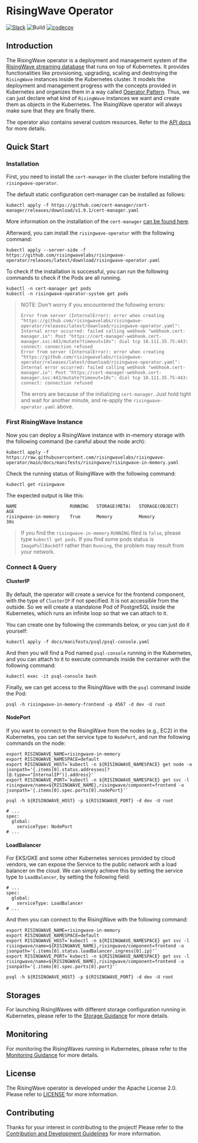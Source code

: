# RisingWave Operator

[![Slack](https://badgen.net/badge/Slack/Join%20RisingWave/0abd59?icon=slack)](https://join.slack.com/t/risingwave-community/shared_invite/zt-120rft0mr-d8uGk3d~NZiZAQWPnElOfw)
![Build](https://github.com/risingwavelabs/risingwave-operator/actions/workflows/e2e.yaml/badge.svg?branch=main)
[![codecov](https://codecov.io/gh/risingwavelabs/risingwave-operator/branch/main/graph/badge.svg?token=D08wi9hnt4)](https://codecov.io/gh/risingwavelabs/risingwave-operator)

## Introduction

The RisingWave operator is a deployment and management system of
the [RisingWave streaming database](https://github.com/risingwavelabs/risingwave) that runs on top of Kubernetes. It
provides functionalities like provisioning, upgrading, scaling and destroying the `RisingWave` instances inside the
Kubernetes cluster. It models the deployment and management progress with the concepts provided in Kubernetes and
organizes them in a way called [Operator Pattern](https://kubernetes.io/docs/concepts/extend-kubernetes/operator/).
Thus, we can just declare what kind of `RisingWave` instances we want and create them as objects in the Kubernetes. The
RisingWave operator will always make sure that they are finally there.

The operator also contains several custom resources. Refer to the [API docs](./docs/general/api.md) for more details.

## Quick Start

### Installation

First, you need to install the `cert-manager` in the cluster before installing the `risingwave-operator`.

The default static configuration cert-manager can be installed as follows:

```shell
kubectl apply -f https://github.com/cert-manager/cert-manager/releases/download/v1.9.1/cert-manager.yaml
```

More information on the installation of
the `cert-manager` [can be found here](https://cert-manager.io/docs/installation/#default-static-install).

Afterward, you can install the `risingwave-operator` with the following command:

```shell
kubectl apply --server-side -f https://github.com/risingwavelabs/risingwave-operator/releases/latest/download/risingwave-operator.yaml
```

To check if the installation is successful, you can run the following commands to check if the Pods are all running.

```shell
kubectl -n cert-manager get pods
kubectl -n risingwave-operator-system get pods
```

> NOTE: Don't worry if you encountered the following errors:
>
> ```text
> Error from server (InternalError): error when creating "https://github.com/risingwavelabs/risingwave-operator/releases/latest/download/risingwave-operator.yaml": Internal error occurred: failed calling webhook "webhook.cert-manager.io": Post "https://cert-manager-webhook.cert-manager.svc:443/mutate?timeout=10s": dial tcp 10.111.35.75:443: connect: connection refused
> Error from server (InternalError): error when creating "https://github.com/risingwavelabs/risingwave-operator/releases/latest/download/risingwave-operator.yaml": Internal error occurred: failed calling webhook "webhook.cert-manager.io": Post "https://cert-manager-webhook.cert-manager.svc:443/mutate?timeout=10s": dial tcp 10.111.35.75:443: connect: connection refused
> ```
>
> The errors are because of the initializing `cert-manager`. Just hold tight and wait for another minute, and re-apply
> the `risingwave-operator.yaml` above.

### First RisingWave Instance

Now you can deploy a RisingWave instance with in-memory storage with the following command (be careful about the node
arch):

```shell
kubectl apply -f https://raw.githubusercontent.com/risingwavelabs/risingwave-operator/main/docs/manifests/risingwave/risingwave-in-memory.yaml
```

Check the running status of RisingWave with the following command:

```shell
kubectl get risingwave
```

The expected output is like this:

```plain
NAME                    RUNNING   STORAGE(META)   STORAGE(OBJECT)   AGE
risingwave-in-memory    True      Memory          Memory            30s
```

> If you find the `risingwave-in-memory` `RUNNING` filed is `false`, please type `kubectl get pods`. If you find some pods status is `ImagePullBackOff` rather than `Running`, the problem may result from your network.


### Connect & Query

#### ClusterIP

By default, the operator will create a service for the frontend component, with the type of `ClusterIP` if not
specified. It is not accessible from the outside. So we will create a standalone Pod of PostgreSQL inside the
Kubernetes, which runs an infinite loop so that we can attach to it.

You can create one by following the commands below, or you can just do it yourself:

```shell
kubectl apply -f docs/manifests/psql/psql-console.yaml
```

And then you will find a Pod named `psql-console` running in the Kubernetes, and you can attach to it to execute
commands inside the container with the following command:

```shell
kubectl exec -it psql-console bash
```

Finally, we can get access to the RisingWave with the `psql` command inside the Pod:

```shell
psql -h risingwave-in-memory-frontend -p 4567 -d dev -U root
```

#### NodePort

If you want to connect to the RisingWave from the nodes (e.g., EC2) in the Kubernetes, you can set the service type
to `NodePort`, and run the following commands on the node:

```shell
export RISINGWAVE_NAME=risingwave-in-memory
export RISINGWAVE_NAMESPACE=default
export RISINGWAVE_HOST=`kubectl -n ${RISINGWAVE_NAMESPACE} get node -o jsonpath='{.items[0].status.addresses[?(@.type=="InternalIP")].address}'`
export RISINGWAVE_PORT=`kubectl -n ${RISINGWAVE_NAMESPACE} get svc -l risingwave/name=${RISINGWAVE_NAME},risingwave/component=frontend -o jsonpath='{.items[0].spec.ports[0].nodePort}'`

psql -h ${RISINGWAVE_HOST} -p ${RISINGWAVE_PORT} -d dev -U root
```

```yamlex
# ...
spec:
  global:
    serviceType: NodePort
# ...
```

#### LoadBalancer

For EKS/GKE and some other Kubernetes services provided by cloud vendors, we can expose the Service to the public network with a
load balancer on the cloud. We can simply achieve this by setting the service type to `LoadBalancer`, by setting the
following field:

```yamlex
# ...
spec:
  global:
    serviceType: LoadBalancer
# ...
```

And then you can connect to the RisingWave with the following command:

```shell
export RISINGWAVE_NAME=risingwave-in-memory
export RISINGWAVE_NAMESPACE=default
export RISINGWAVE_HOST=`kubectl -n ${RISINGWAVE_NAMESPACE} get svc -l risingwave/name=${RISINGWAVE_NAME},risingwave/component=frontend -o jsonpath='{.items[0].status.loadBalancer.ingress[0].ip}'`
export RISINGWAVE_PORT=`kubectl -n ${RISINGWAVE_NAMESPACE} get svc -l risingwave/name=${RISINGWAVE_NAME},risingwave/component=frontend -o jsonpath='{.items[0].spec.ports[0].port}'`

psql -h ${RISINGWAVE_HOST} -p ${RISINGWAVE_PORT} -d dev -U root
```

## Storages
For launching RisingWaves with different storage configuration running in Kubernetes, please refer to the [Storage Guidance](/docs/general/storage.md) for more details.


## Monitoring

For monitoring the RisingWaves running in Kubernetes, please refer to the [Monitoring Guidance](./monitoring/README.md)
for more details.

## License

The RisingWave operator is developed under the Apache License 2.0. Please refer to [LICENSE](LICENSE) for more
information.

## Contributing

Thanks for your interest in contributing to the project! Please refer to
the [Contribution and Development Guidelines](CONTRIBUTING.md) for more information.

